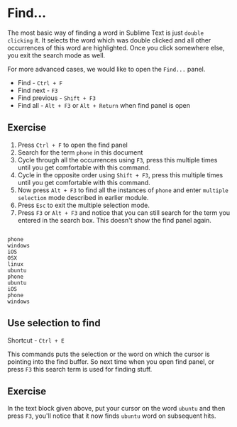 Find...
========

The most basic way of finding a word in Sublime Text is just `double clicking`
it. It selects the word which was double clicked and all other occurrences of
this word are highlighted. Once you click somewhere else, you exit the search
mode as well.

For more advanced cases, we would like to open the `Find...` panel.


* Find - `Ctrl + F`
* Find next - `F3`
* Find previous - `Shift + F3`
* Find all - `Alt + F3` or `Alt + Return` when find panel is open

Exercise
---------

1. Press `Ctrl + F` to open the find panel
2. Search for the term `phone` in this document
3. Cycle through all the occurrences using `F3`, press this multiple times
   until you get comfortable with this command.
4. Cycle in the opposite order using `Shift + F3`, press this multiple times
   until you get comfortable with this command.
5. Now press `Alt + F3` to find all the instances of `phone` and enter
   `multiple selection` mode described in earlier module.
6. Press `Esc` to exit the multiple selection mode.
7. Press `F3` or `Alt + F3` and notice that you can still search for the
   term you entered in the search box. This doesn't show the find panel again.

```

phone
windows
iOS
OSX
linux
ubuntu
phone
ubuntu
iOS
phone
windows

```

Use selection to find
-----------------------

Shortcut - `Ctrl + E`

This commands puts the selection or the word on which the cursor is pointing
into the find buffer. So next time when you open find panel, or press `F3`
this search term is used for finding stuff.

Exercise
---------

In the text block given above, put your cursor on the word `ubuntu` and then
press `F3`, you'll notice that it now finds `ubuntu` word on subsequent hits.
